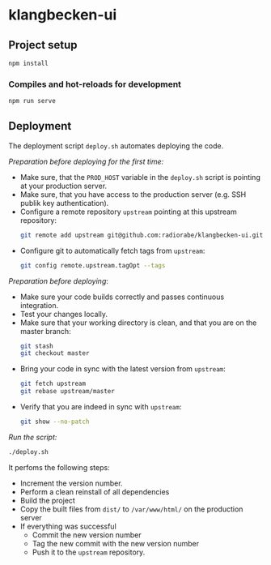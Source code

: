 # klangbecken-ui

## Project setup
```bash
npm install
```

### Compiles and hot-reloads for development
```bash
npm run serve
```

## Deployment

The deployment script `deploy.sh` automates deploying the code.

_Preparation before deploying for the first time:_
* Make sure, that the `PROD_HOST` variable in the `deploy.sh` script is pointing at your production server.
* Make sure, that you have access to the production server (e.g. SSH publik key authentication).
* Configure a remote repository `upstream` pointing at this upstream repository:
  ```bash
  git remote add upstream git@github.com:radiorabe/klangbecken-ui.git
  ```
* Configure git to automatically fetch tags from `upstream`:
  ```bash
  git config remote.upstream.tagOpt --tags
  ```

_Preparation before deploying_:
* Make sure your code builds correctly and passes continuous integration.
* Test your changes locally.
* Make sure that your working directory is clean, and that you are on the master branch:
  ```bash
  git stash
  git checkout master
  ```
* Bring your code in sync with the latest version from `upstream`:
  ```bash
  git fetch upstream
  git rebase upstream/master
  ```
* Verify that you are indeed in sync with `upstream`:
  ```bash
  git show --no-patch
  ```

_Run the script:_
```bash
./deploy.sh
```
It perfoms the following steps:
- Increment the version number.
- Perform a clean reinstall of all dependencies
- Build the project
- Copy the built files from `dist/` to `/var/www/html/` on the production server
- If everything was successful
  - Commit the new version number
  - Tag the new commit with the new version number
  - Push it to the `upstream` repository.

